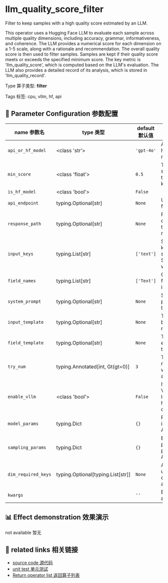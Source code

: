 # llm_quality_score_filter

Filter to keep samples with a high quality score estimated by an LLM.

This operator uses a Hugging Face LLM to evaluate each sample across multiple quality
dimensions, including accuracy, grammar, informativeness, and coherence. The LLM
provides a numerical score for each dimension on a 1-5 scale, along with a rationale and
recommendation. The overall quality score is then used to filter samples. Samples are
kept if their quality score meets or exceeds the specified minimum score. The key metric
is 'llm_quality_score', which is computed based on the LLM's evaluation. The LLM also
provides a detailed record of its analysis, which is stored in 'llm_quality_record'.

Type 算子类型: **filter**

Tags 标签: cpu, vllm, hf, api

## 🔧 Parameter Configuration 参数配置
| name 参数名 | type 类型 | default 默认值 | desc 说明 |
|--------|------|--------|------|
| `api_or_hf_model` | <class 'str'> | `'gpt-4o'` | API or huggingface model name. |
| `min_score` | <class 'float'> | `0.5` | The lowest score threshold to keep |
| `is_hf_model` | <class 'bool'> | `False` |  |
| `api_endpoint` | typing.Optional[str] | `None` | URL endpoint for the API. |
| `response_path` | typing.Optional[str] | `None` | Path to extract content from the API response. |
| `input_keys` | typing.List[str] | `['text']` | Sub set of keys in the sample. Support data with |
| `field_names` | typing.List[str] | `['Text']` | Corresponding field names for input keys. |
| `system_prompt` | typing.Optional[str] | `None` | System prompt for the task. |
| `input_template` | typing.Optional[str] | `None` | Template for building the model input. |
| `field_template` | typing.Optional[str] | `None` | Template for each field in the prompt. |
| `try_num` | typing.Annotated[int, Gt(gt=0)] | `3` | The number of retry attempts when there is an API |
| `enable_vllm` | <class 'bool'> | `False` | If true, use VLLM for loading hugging face or |
| `model_params` | typing.Dict | `{}` | Parameters for initializing the API model. |
| `sampling_params` | typing.Dict | `{}` | Extra parameters passed to the API call. |
| `dim_required_keys` | typing.Optional[typing.List[str]] | `None` | A list of keys used to calculate the average |
| `kwargs` |  | `''` | Extra keyword arguments. |

## 📊 Effect demonstration 效果演示
not available 暂无

## 🔗 related links 相关链接
- [source code 源代码](../../../data_juicer/ops/filter/llm_quality_score_filter.py)
- [unit test 单元测试](../../../tests/ops/filter/test_llm_quality_score_filter.py)
- [Return operator list 返回算子列表](../../Operators.md)